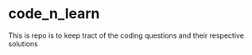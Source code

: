 # code_n_learn
This is repo is to keep tract of the coding questions and their respective solutions
